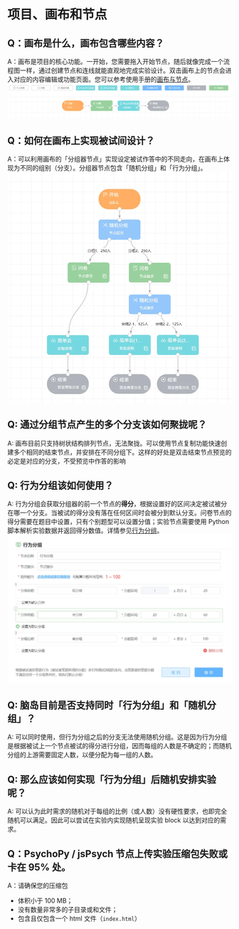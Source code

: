 # 项目、画布和节点

## Q：画布是什么，画布包含哪些内容？  
  A：画布是项目的核心功能。一开始，您需要拖入开始节点，随后就像完成一个流程图一样，通过创建节点和连线就能直观地完成实验设计。双击画布上的节点会进入对应的内容编辑或功能页面。您可以参考使用手册的[画布与节点](/2-researcher-manual/1-1-2-Canvas-and-nodes.md)。 
![alt text](imgs/image.png)

## Q：如何在画布上实现被试间设计？  
  A：可以利用画布的「分组器节点」实现设定被试作答中的不同走向，在画布上体现为不同的组别（分支）。分组器节点包含「随机分组」和「行为分组」。 
![alt text](imgs/image2.png)

## Q: 通过分组节点产生的多个分支该如何聚拢呢？  
  A: 画布目前只支持树状结构排列节点，无法聚拢。可以使用节点复制功能快速创建多个相同的结束节点，并安排在不同分组下。这样的好处是双击结束节点预览的必定是对应的分支，不受预览中作答的影响 

## Q: 行为分组该如何使用？  
  A: 行为分组会获取分组器的前一个节点的**得分**，根据设置好的区间决定被试被分在哪一个分支。当被试的得分没有落在任何区间时会被分到默认分支。问卷节点的得分需要在题目中设置，只有个别题型可以设置分值；实验节点需要使用 Python 脚本解析实验数据并返回得分数值。详情参见[行为分组](/2-researcher-manual/1-1-2-8-behavior-grouping.md)。 
  ![](imgs/2024-12-03-09-51-18.png)

## Q: 脑岛目前是否支持同时「行为分组」和「随机分组」？  
  A: 可以同时使用，但行为分组之后的分支无法使用随机分组。这是因为行为分组是根据被试上一个节点被试的得分进行分组，因而每组的人数是不确定的；而随机分组的上游需要固定人数，以便分配为每一组的人数。 

## Q: 那么应该如何实现「行为分组」后随机安排实验呢？  
  A: 可以认为此时需求的随机对于每组的比例（或人数）没有硬性要求，也即完全随机可以满足。因此可以尝试在实验内实现随机呈现实验 block 以达到对应的需求。

## Q：PsychoPy / jsPsych 节点上传实验压缩包失败或卡在 95% 处。  
  A：请确保您的压缩包
  - 体积小于 100 MB；
  - 没有数量非常多的子目录或和文件；
  - 包含且仅包含一个 html 文件（`index.html`） 